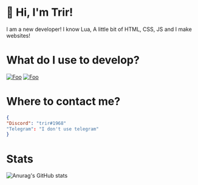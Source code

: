 # 👋 Hi, I'm Trir! 
I am a new developer! I know Lua, A little bit of HTML, CSS, JS and I make websites!

# What do I use to develop?
<a href="https://code.visualstudio.com/" rel="vscode">![Foo](https://img.shields.io/badge/Visual%20Studio%20Code-007ACC.svg?style=for-the-badge&logo=Visual-Studio-Code&logoColor=white)</a>
<a href="https://jetbrains.com/webstorm/" rel="webstorm">![Foo](https://img.shields.io/badge/WebStorm-000?logo=webstorm&logoColor=fff&style=for-the-badge)</a>
# Where to contact me? 
```json
{
"Discord": "trir#1968"
"Telegram": "I don't use telegram"
}
```


# Stats
![Anurag's GitHub stats](https://github-readme-stats.vercel.app/api?username=trirdev&theme=dark&show_icons=true)
